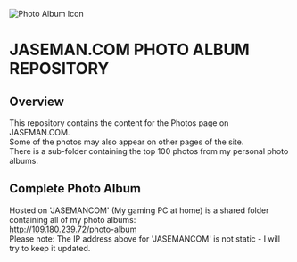 ![Photo Album Icon](https://jaseman125.github.io/img/photos.png)

# JASEMAN.COM PHOTO ALBUM REPOSITORY
## Overview
This repository contains the content for the Photos page on JASEMAN.COM.<br/>
Some of the photos may also appear on other pages of the site.<br/>
There is a sub-folder containing the top 100 photos from my personal photo albums.<br/>

## Complete Photo Album
Hosted on 'JASEMANCOM' (My gaming PC at home) is a shared folder containing all of my photo albums:<br/>
http://109.180.239.72/photo-album<br/>
Please note: The IP address above for 'JASEMANCOM' is not static - I will try to keep it updated.<br/>
